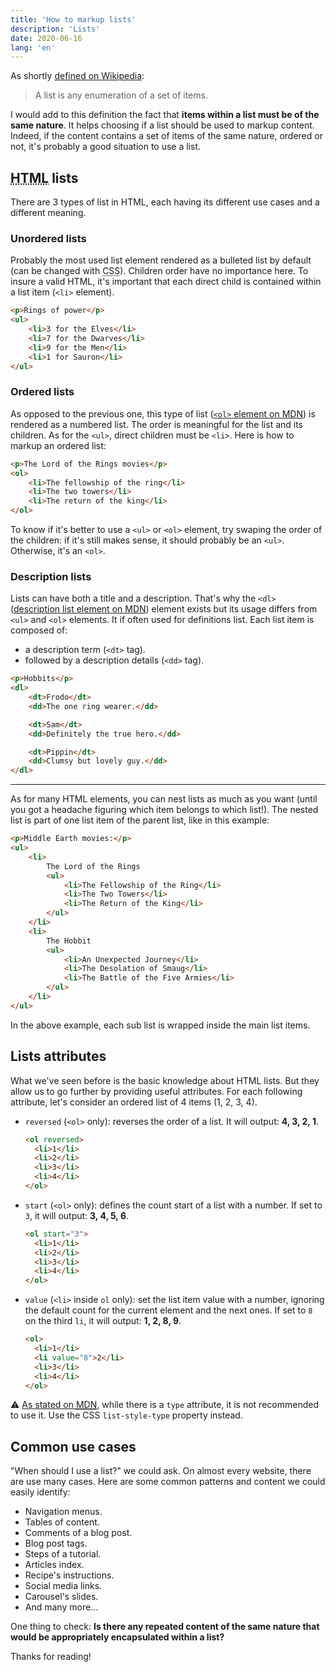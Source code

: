 ```yaml
---
title: 'How to markup lists'
description: 'Lists'
date: 2020-06-16
lang: 'en'
---
```


As shortly [defined on Wikipedia](https://en.wikipedia.org/wiki/List):

> A list is any enumeration of a set of items.

I would add to this definition the fact that **items within a list must be of the same nature**. It helps choosing if a list should be used to markup content. Indeed, if the content contains a set of items of the same nature, ordered or not, it's probably a good situation to use a list.

## <abbr title="HyperText Markup Language">HTML</abbr> lists

There are 3 types of list in HTML, each having its different use cases and a different meaning.

### Unordered lists

Probably the most used list element rendered as a bulleted list by default (can be changed with <abbr title="Cascading Style Sheets">CSS</abbr>). Children order have no importance here. To insure a valid HTML, it's important that each direct child is contained within a list item (`<li>` element).

```html
<p>Rings of power</p>
<ul>
	<li>3 for the Elves</li>
	<li>7 for the Dwarves</li>
	<li>9 for the Men</li>
	<li>1 for Sauron</li>
</ul>
```

### Ordered lists

As opposed to the previous one, this type of list ([`<ol>` element on MDN](https://developer.mozilla.org/en-US/docs/Web/HTML/Element/ol)) is rendered as a numbered list. The order is meaningful for the list and its children. As for the `<ul>`, direct children must be `<li>`. Here is how to markup an ordered list:

```html
<p>The Lord of the Rings movies</p>
<ol>
	<li>The fellowship of the ring</li>
	<li>The two towers</li>
	<li>The return of the king</li>
</ol>
```

To know if it's better to use a `<ul>` or `<ol>` element, try swaping the order of the children: if it's still makes sense, it should probably be an `<ul>`. Otherwise, it's an `<ol>`.

### Description lists

Lists can have both a title and a description. That's why the `<dl>` ([description list element on MDN](https://developer.mozilla.org/en-US/docs/Web/HTML/Element/dl)) element exists but its usage differs from `<ul>` and `<ol>` elements. It if often used for definitions list. Each list item is composed of:

- a description term (`<dt>` tag).
- followed by a description details (`<dd>` tag).

```html
<p>Hobbits</p>
<dl>
	<dt>Frodo</dt>
	<dd>The one ring wearer.</dd>

	<dt>Sam</dt>
	<dd>Definitely the true hero.</dd>

	<dt>Pippin</dt>
	<dd>Clumsy but lovely guy.</dd>
</dl>
```

---

As for many HTML elements, you can nest lists as much as you want (until you got a headache figuring which item belongs to which list!). The nested list is part of one list item of the parent list, like in this example:

```html
<p>Middle Earth movies:</p>
<ul>
	<li>
		The Lord of the Rings
		<ul>
			<li>The Fellowship of the Ring</li>
			<li>The Two Towers</li>
			<li>The Return of the King</li>
		</ul>
	</li>
	<li>
		The Hobbit
		<ul>
			<li>An Unexpected Journey</li>
			<li>The Desolation of Smaug</li>
			<li>The Battle of the Five Armies</li>
		</ul>
	</li>
</ul>
```

In the above example, each sub list is wrapped inside the main list items.

## Lists attributes

What we've seen before is the basic knowledge about HTML lists. But they allow us to go further by providing useful attributes. For each following attribute, let's consider an ordered list of 4 items (1, 2, 3, 4).

- `reversed` (`<ol>` only): reverses the order of a list. It will output: **4, 3, 2, 1**.

  ```html
  <ol reversed>
  	<li>1</li>
  	<li>2</li>
  	<li>3</li>
  	<li>4</li>
  </ol>
  ```

- `start` (`<ol>` only): defines the count start of a list with a number. If set to `3`, it will output: **3, 4, 5, 6**.

  ```html
  <ol start="3">
  	<li>1</li>
  	<li>2</li>
  	<li>3</li>
  	<li>4</li>
  </ol>
  ```

- `value` (`<li>` inside `ol` only): set the list item value with a number, ignoring the default count for the current element and the next ones. If set to `8` on the third `li`, it will output: **1, 2, 8, 9**.

  ```html
  <ol>
  	<li>1</li>
  	<li value="8">2</li>
  	<li>3</li>
  	<li>4</li>
  </ol>
  ```

⚠️ [As stated on <abbr title="Mozilla Developer Network">MDN</abbr>](https://developer.mozilla.org/en-US/docs/Web/HTML/Element/ol), while there is a `type` attribute, it is not recommended to use it. Use the CSS `list-style-type` property instead.

## Common use cases

"When should I use a list?" we could ask. On almost every website, there are use many cases. Here are some common patterns and content we could easily identify:

- Navigation menus.
- Tables of content.
- Comments of a blog post.
- Blog post tags.
- Steps of a tutorial.
- Articles index.
- Recipe's instructions.
- Social media links.
- Carousel's slides.
- And many more...

One thing to check: **Is there any repeated content of the same nature that would be appropriately encapsulated within a list?**

Thanks for reading!
